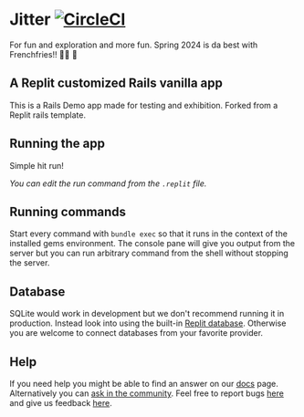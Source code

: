 # Jitter [![CircleCI](https://dl.circleci.com/status-badge/img/gh/joewadcan/JitterTest1/tree/main.svg?style=svg)](https://dl.circleci.com/status-badge/redirect/gh/joewadcan/JitterTest1/tree/main)

For fun and exploration and more fun. Spring 2024 is da best with Frenchfries!! 👍🏽 🍟

## A Replit customized Rails vanilla app

This is a Rails Demo app made for testing and exhibition. Forked from a Replit rails template. 


## Running the app

Simple hit run!  

_You can edit the run command from the `.replit` file._

## Running commands

Start every command with `bundle exec` so that it runs in the context of the installed gems environment. The console pane will give you output from the server but you can run arbitrary command from the shell without stopping the server.

## Database

SQLite would work in development but we don't recommend running it in production. Instead look into using the built-in [Replit database](http://docs.replit.com/misc/database). Otherwise you are welcome to connect databases from your favorite provider. 

## Help

If you need help you might be able to find an answer on our [docs](https://docs.replit.com) page. Alternatively you can [ask in the community](https://replit.com/talk/ask). Feel free to report bugs [here](https://replit.com/bugs) and give us feedback [here](https://Replit/feedback).
